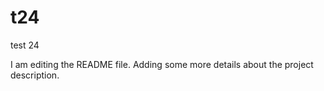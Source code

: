 # t24
test 24

I am editing the README file. Adding some more details about the project description.
